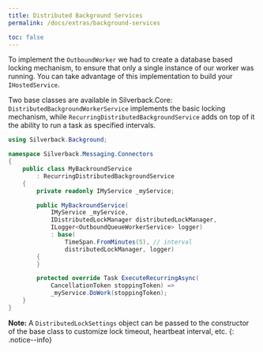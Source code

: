 ```yaml
---
title: Distributed Background Services
permalink: /docs/extras/background-services

toc: false
---
```


To implement the `OutboundWorker` we had to create a database based locking mechanism, to ensure that only a single instance of our worker was running. You can take advantage of this implementation to build your `IHostedService`.

Two base classes are available in Silverback.Core: `DistributedBackgroundWorkerService` implements the basic locking mechanism, while `RecurringDistributedBackgroundService` adds on top of it the ability to run a task as specified intervals.

```c#
using Silverback.Background;

namespace Silverback.Messaging.Connectors
{
    public class MyBackroundService
        : RecurringDistributedBackgroundService
    {
        private readonly IMyService _myService;

        public MyBackroundService(
            IMyService _myService, 
            IDistributedLockManager distributedLockManager, 
            ILogger<OutboundQueueWorkerService> logger)
            : base(
                TimeSpan.FromMinutes(5), // interval
                distributedLockManager, logger)
        {
        }

        protected override Task ExecuteRecurringAsync(
            CancellationToken stoppingToken) => 
            _myService.DoWork(stoppingToken);
    }
}
```

**Note:** A `DistributedLockSettings` object can be passed to the constructor of the base class to customize lock timeout, heartbeat interval, etc.
{: .notice--info}
